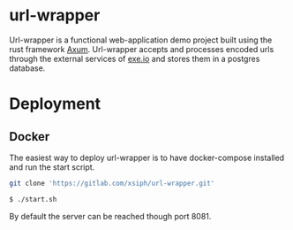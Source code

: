 # url-wrapper
Url-wrapper is a functional web-application demo project built using the rust framework [Axum](https://github.com/tokio-rs/axum/).
Url-wrapper accepts and processes encoded urls through the external services of [exe.io](exe.io) and stores them in a postgres database.

# Deployment
## Docker
The easiest way to deploy url-wrapper is to have docker-compose installed and run the start script.
```bash
git clone 'https://gitlab.com/xsiph/url-wrapper.git'
```
```bash
$ ./start.sh
```
By default the server can be reached though port 8081.
